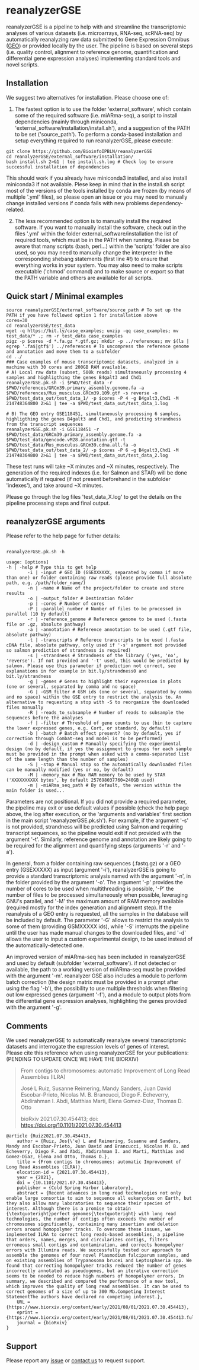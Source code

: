 # reanalyzerGSE
reanalyzerGSE is a pipeline to help with and streamline the transcriptomic analyses of various datasets (i.e. microarrays, RNA-seq, scRNA-seq) by automatically reanalyzing raw data submitted to Gene Expression Omnibus ([GEO](https://www.ncbi.nlm.nih.gov/geo/)) or provided locally by the user. The pipeline is based on several steps (i.e. quality control, alignment to reference genome, quantification and differential gene expression analyses) implementing standard tools and novel scripts.

## Installation
We suggest two alternatives for installation. Please choose one of:

1) The fastest option is to use the folder 'external_software', which contain some of the required software (i.e. miARma-seq), a script to install dependencies (mainly through miniconda, 'external_software/installation/install.sh'), and a suggestion of the PATH to be set ('source_path'). To perform a conda-based installation and setup everything required to run reanalyzerGSE, please execute:

```
git clone https://github.com/BioinfoIPBLN/reanalyzerGSE
cd reanalyzerGSE/external_software/installation/
bash install.sh 2>&1 | tee install.sh.log # Check log to ensure successful installation of dependencies
```

This should work if you already have miniconda3 installed, and also install miniconda3 if not available. Plese keep in mind that in the install.sh script most of the versions of the tools installed by conda are frozen (by means of multiple '.yml' files), so please open an issue or you may need to manually change installed versions if conda fails with new problems dependency-related.


2) The less recommended option is to manually install the required software.
If you want to manually install the software, check out in the files '.yml' within the folder external_software/installation the list of required tools, which must be in the PATH when running. Please be aware that many scripts (bash, perl...) within the 'scripts' folder are also used, so you may need to manually change the interpreter in the corresponding shebang statements (first line #!) to ensure that everything works in your system. You may also need to make scripts executable ('chmod' command) and to make source or export so that the PATH variable and others are available for all scripts.


## Quick start / Minimal examples
```
source reanalyzerGSE/external_software/source_path # To set up the PATH if you have followed option 1 for installation above
cores=30
cd reanalyzerGSE/test_data
wget -q https://bit.ly/case_examples; unzip -qq case_examples; mv test_data/* .; rm -r test_data case_examples
pigz -p $cores -d *.fa.gz *.gtf.gz; mkdir -p ../references; mv $(ls | egrep '.fa$|gtf$') ../references # To uncompress the reference genome and annotation and move them to a subfolder
cd ../
### Case examples of mouse transcriptomic datasets, analyzed in a machine with 30 cores and 200GB RAM available.
# A) Local raw data (subset, 500k reads) simultaneously processing 4 samples and highligthing the genes B4galt3 and Chd1
reanalyzerGSE.pk.sh -i $PWD/test_data -r $PWD/references/GRCm39.primary_assembly.genome.fa -a $PWD/references/Mus_musculus.GRCm39.109.gtf -s reverse -o $PWD/test_data_out/test_data_1/ -p $cores -P 4 -g B4galt3,Chd1 -M 214748364800 2>&1 | tee -a $PWD/test_data_out/test_data_1.log

# B) The GEO entry GSE118451, simultaneously processing 6 samples, highligthing the genes B4galt3 and Chd1, and predicting strandness from the transcript sequences
reanalyzerGSE.pk.sh -i GSE118451 -r $PWD/test_data/GRCm39.primary_assembly.genome.fa -a $PWD/test_data/gencode.vM28.annotation.gtf -t $PWD/test_data/Mus_musculus.GRCm39.cdna.all.fa -o $PWD/test_data_out/test_data_2/ -p $cores -P 6 -g B4galt3,Chd1 -M 214748364800 2>&1 | tee -a $PWD/test_data_out/test_data_2.log
```
These test runs will take ~X minutes and ~X minutes, respectively. The generation of the required indexes (i.e. for Salmon and STAR) will be done automatically if required (if not present beforehand in the subfolder 'indexes'), and take around ~X minutes.

Please go through the log files 'test_data_X.log' to get the details on the pipeline processing steps and final output.


## reanalyzerGSE arguments
Please refer to the help page for futher details:
```

reanalyzerGSE.pk.sh -h

usage: [options]
-h | -help # Type this to get help
		-i | -input # GEO_ID (GSEXXXXXX, separated by comma if more than one) or folder containing raw reads (please provide full absolute path, e.g. /path/folder_name/)
		-n | -name # Name of the project/folder to create and store results
		-o | -output_folder # Destination folder
		-p | -cores # Number of cores
		-P | -parallel_number # Number of files to be processed in parallel (10 by default)
		-r | -reference_genome # Reference genome to be used (.fasta file or .gz, absolute pathway)
		-a | -annotation # Reference annotation to be used (.gtf file, absolute pathway)
		-t | -transcripts # Referece transcripts to be used (.fasta cDNA file, absolute pathway, only used if '-s' argument not provided so salmon prediction of strandness is required)
		-s | -strandness # Strandness of the library ('yes, 'no', 'reverse'). If not provided and '-t' used, this would be predicted by salmon. Please use this parameter if prediction not correct, see explanations in for example in bit.ly/strandness0 and bit.ly/strandness
		-g | -genes # Genes to highlight their expression in plots (one or several, separated by comma and no space)
		-G | -GSM_filter # GSM ids (one or several, separated by comma and no space) within the GSE entry to restrict the analysis to. An alternative to requesting a stop with -S to reorganize the downloaded files manually
		-R | -reads_to_subsample # Number of reads to subsample the sequences before the analyses
		-f | -filter # Threshold of gene counts to use (bin to capture the lower expressed genes, e.g. Cort, or standard, by default)
		-b | -batch # Batch effect present? (no by default, yes if correction through Combat-seq and model is to be performed)
		-d | -design_custom # Manually specifying the experimental design (no by default, if yes the assignment to groups for each sample must be provided in the prompt when asked with a comma-separated list of the same length than the number of samples)
		-S | -stop # Manual stop so the automatically downloaded files can be manually modified (yes or no, by default)
		-M | -memory_max # Max RAM memory to be used by STAR ('XXXXXXXXXX bytes', by default 257698037760=240GB used)
		-m | -miARma_seq_path # By default, the version within the main folder is used...
```

Parameters are not positional. If you did not provide a required parameter, the pipeline may exit or use default values if possible (check the help page above, the log after execution, or the 'arguments and variables' first section in the main script 'reanalyzerGSE.pk.sh'). For example, if the argument '-s' is not provided, strandness will be predicted using Salmon and requiring transcript sequences, so the pipeline would exit if not provided with the argument '-t'. Similarly, reference genome and annotation are likely going to be required for the alignment and quantifying steps (arguments '-r' and '-a').

In general, from a folder containing raw sequences (.fastq.gz) or a GEO entry (GSEXXXXX) as input (argument '-i'), reanalyzerGSE is going to provide a standard transcriptomic analysis named with the argument '-n', in the folder provided by the argument '-o'. The argument '-p' provides the number of cores to be used when multithreading is possible, '-P' the number of files to be processed simultaneously when possible, leveraging GNU's parallel, and '-M' the maximum amount of RAM memory available (required mostly for the index generation and alignment step). If the reanalysis of a GEO entry is requested, all the samples in the database will be included by default. The parameter '-G' allows to restrict the analysis to some of them (providing GSMXXXXX ids), while '-S' interrupts the pipeline until the user has made manual changes to the downloaded files, and '-d' allows the user to input a custom experimental design, to be used instead of the automatically-detected one.

An improved version of miARma-seq has been included in reanalyzerGSE and used by default (subfolder 'external_software'). if not detected or available, the path to a working version of miARma-seq must be provided with the argument '-m'. reanalyzer GSE also includes a module to perform batch correction (the design matrix must be provided in a prompt after using the flag '-b'), the possibility to use multiple thresholds when filtering out low expressed genes (argument '-f'), and a module to output plots from the differential gene expression analyses, highlighting the genes provided with the argument '-g'.


## Comments
We used reanalyzerGSE to automatically reanalyze several transcriptomic datasets and interrogate the expression levels of genes of interest.  
Please cite this reference when using reanalyzerGSE for your publications: (PENDING TO UPDATE ONCE WE HAVE THE BIORXIV)

> From contigs to chromosomes: automatic Improvement of Long Read Assemblies (ILRA)
> 
> José L Ruiz, Susanne Reimering, Mandy Sanders, Juan David Escobar-Prieto, Nicolas M. B. Brancucci, Diego F. Echeverry, Abdirahman I. Abdi, Matthias Marti, Elena Gomez-Diaz, Thomas D. Otto
> 
> bioRxiv 2021.07.30.454413; doi: https://doi.org/10.1101/2021.07.30.454413
```
@article {Ruiz2021.07.30.454413,
	author = {Ruiz, Jos{\'e} L and Reimering, Susanne and Sanders, Mandy and Escobar-Prieto, Juan David and Brancucci, Nicolas M. B. and Echeverry, Diego F. and Abdi, Abdirahman I. and Marti, Matthias and Gomez-Diaz, Elena and Otto, Thomas D.},
	title = {From contigs to chromosomes: automatic Improvement of Long Read Assemblies (ILRA)},
	elocation-id = {2021.07.30.454413},
	year = {2021},
	doi = {10.1101/2021.07.30.454413},
	publisher = {Cold Spring Harbor Laboratory},
	abstract = {Recent advances in long read technologies not only enable large consortia to aim to sequence all eukaryotes on Earth, but they also allow many laboratories to sequence their species of interest. Although there is a promise to obtain {\textquoteright}perfect genomes{\textquoteright} with long read technologies, the number of contigs often exceeds the number of chromosomes significantly, containing many insertion and deletion errors around homopolymer tracks. To overcome these issues, we implemented ILRA to correct long reads-based assemblies, a pipeline that orders, names, merges, and circularizes contigs, filters erroneous small contigs and contamination, and corrects homopolymer errors with Illumina reads. We successfully tested our approach to assemble the genomes of four novel Plasmodium falciparum samples, and on existing assemblies of Trypanosoma brucei and Leptosphaeria spp. We found that correcting homopolymer tracks reduced the number of genes incorrectly annotated as pseudogenes, but an iterative correction seems to be needed to reduce high numbers of homopolymer errors. In summary, we described and compared the performance of a new tool, which improves the quality of long read assemblies. It can be used to correct genomes of a size of up to 300 Mb.Competing Interest StatementThe authors have declared no competing interest.},
	URL = {https://www.biorxiv.org/content/early/2021/08/01/2021.07.30.454413},
	eprint = {https://www.biorxiv.org/content/early/2021/08/01/2021.07.30.454413.full.pdf},
	journal = {bioRxiv}
}
```


## Support
Please report any [issue](https://github.com/BioinfoIPBLN/reanalyzerGSE/issues) or [contact us](mailto:bioinformatica@ipb.csic.es?subject=[GitHub]%20Source%20reanalyzerGSE%20Support) to request support.

